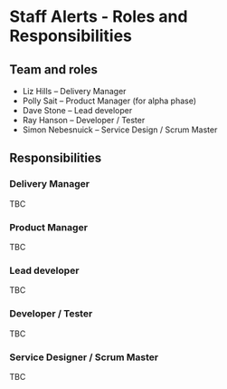 # Staff Alerts - Roles and Responsibilities 

## Team and roles

* Liz Hills – Delivery Manager
* Polly Sait – Product Manager (for alpha phase)
* Dave Stone – Lead developer
* Ray Hanson – Developer / Tester
* Simon Nebesnuick – Service Design / Scrum Master

## Responsibilities

### Delivery Manager

TBC

### Product Manager

TBC

### Lead developer

TBC

### Developer / Tester

TBC

### Service Designer / Scrum Master

TBC